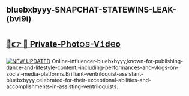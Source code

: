 ## bluebxbyyy-SNAPCHAT-STATEWINS-LEAK-(bvi9i)


# <h2><a href="https://mediaupload.pro?-20M">🔗👉 🔴 Private-P𝚑ot𝚘𝚜-V𝚒d𝚎o</a></h2>

[![NEW UPDATED](https://i.imgur.com/0qMVB7G.gif)](https://mediaupload.pro?-20M)
Online-influencer-bluebxbyyy,known-for-publishing-dance-and-lifestyle-content,-including-performances-and-vlogs-on-social-media-platforms.Brilliant-ventriloquist-assistant-bluebxbyyy,celebrated-for-their-exceptional-abilities-and-accomplishments-in-assisting-ventriloquists.  